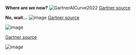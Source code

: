 **Where are we now?**
![GartnerAICurve2022](https://user-images.githubusercontent.com/71346897/199862060-cd54c9ee-a71c-409e-95b5-7ffe978a114a.jpg)
[Gartner source](https://www.gartner.com.au/en/articles/what-is-new-in-artificial-intelligence-from-the-2022-gartner-hype-cycle)

**No, wait...**
![image](https://github.com/rtrelease/Jetson-Symbolics-Neuromorphics/assets/71346897/62c268ef-0326-499e-82e7-fcc7ba83f342)
[Gartner source](https://www.gartner.com/en/articles/4-emerging-technologies-you-need-to-know-about)

![image](https://github.com/user-attachments/assets/07df8106-0fef-44ff-ac99-6e344426c79c)


[Gartner source](https://emt.gartnerweb.com/ngw/globalassets/en/newsroom/images/graphs/et-hc-2025-press-release.jpg)

![image](https://github.com/user-attachments/assets/1a3e0604-70f3-4623-9124-782883b3e900)
